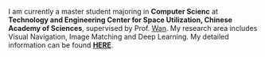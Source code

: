 I am currently a master student majoring in **Computer Scienc** at **Technology and Engineering Center for Space Utilization, Chinese Academy of Sciences**, supervised by Prof. [Wan](https://people.ucas.ac.cn/~wanxue). My research area includes Visual Navigation, Image Matching and Deep Learning. My detailed information can be found [**HERE**](/images/cv.pdf).
